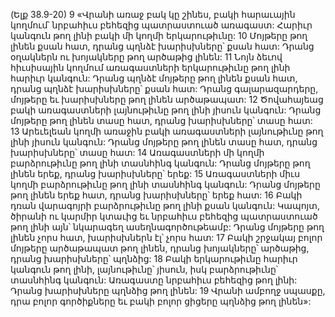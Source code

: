 (Ելք 38.9-20)
9 «Վրանի առաջ բակ կը շինես, բակի հարաւային կողմում՝ նրբահիւս բեհեզից պատրաստուած առագաստ: Հարիւր կանգուն թող լինի բակի մի կողմի երկարութիւնը: 10 Մոյթերը թող լինեն քսան հատ, դրանց պղնձէ խարիսխները՝ քսան հատ: Դրանց օղակներն ու խոյակները թող արծաթից լինեն: 11 Նոյն ձեւով հիւսիսային կողմում առագաստների երկարութիւնը թող լինի հարիւր կանգուն: Դրանց պղնձէ մոյթերը թող լինեն քսան հատ, դրանց պղնձէ խարիսխները՝ քսան հատ: Դրանց գալարազարդերը, մոյթերը եւ խարիսխները թող լինեն արծաթապատ: 12 Ծովահայեաց բակի առագաստների լայնութիւնը թող լինի յիսուն կանգուն: Դրանց մոյթերը թող լինեն տասը հատ, դրանց խարիսխները՝ տասը հատ: 13 Արեւելեան կողմի առաջին բակի առագաստների լայնութիւնը թող լինի յիսուն կանգուն: Դրանց մոյթերը թող լինեն տասը հատ, դրանց խարիսխները՝ տասը հատ: 14 Առագաստների մի կողմի բարձրութիւնը թող լինի տասնհինգ կանգուն: Դրանց մոյթերը թող լինեն երեք, դրանց խարիսխները՝ երեք: 15 Առագաստների միւս կողմի բարձրութիւնը թող լինի տասնհինգ կանգուն: Դրանց մոյթերը թող լինեն երեք հատ, դրանց խարիսխները՝ երեք հատ: 16 Բակի դռան վարագոյրի բարձրութիւնը թող լինի քսան կանգուն: Կապոյտ, ծիրանի ու կարմիր կտաւից եւ նրբահիւս բեհեզից պատրաստուած թող լինի այն՝ նկարագեղ ասեղնագործութեամբ: Դրանց մոյթերը թող լինեն չորս հատ, խարիսխներն էլ՝ չորս հատ: 17 Բակի շրջակայ բոլոր մոյթերը արծաթապատ թող լինեն, դրանց խոյակները՝ արծաթից, դրանց խարիսխները՝ պղնձից: 18 Բակի երկարութիւնը հարիւր կանգուն թող լինի, լայնութիւնը՝ յիսուն, իսկ բարձրութիւնը՝ տասնհինգ կանգուն: Առագաստը նրբահիւս բեհեզից թող լինի: Դրանց խարիսխները պղնձից թող լինեն: 19 Վրանի ամբողջ սպասքը, դրա բոլոր գործիքները եւ բակի բոլոր ցիցերը պղնձից թող լինեն»:

